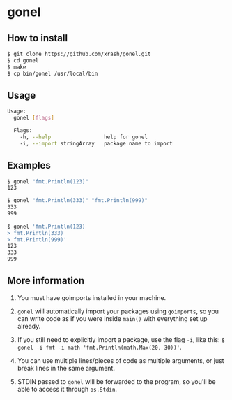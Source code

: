 # gonel

## How to install

```bash
$ git clone https://github.com/xrash/gonel.git
$ cd gonel
$ make
$ cp bin/gonel /usr/local/bin
```

## Usage

```bash
Usage:
  gonel [flags]

  Flags:
    -h, --help                 help for gonel
	-i, --import stringArray   package name to import
```

## Examples

```bash
$ gonel "fmt.Println(123)"
123

$ gonel "fmt.Println(333)" "fmt.Println(999)"
333
999
	
$ gonel 'fmt.Println(123)
> fmt.Println(333)
> fmt.Println(999)'
123
333
999
```

## More information

1. You must have goimports installed in your machine.

2. `gonel` will automatically import your packages using `goimports`, so you can write code as if you were inside `main()` with everything set up already.

3. If you still need to explicitly import a package, use the flag `-i`, like this: `$ gonel -i fmt -i math 'fmt.Println(math.Max(20, 30))'`.

4. You can use multiple lines/pieces of code as multiple arguments, or just break lines in the same argument.

5. STDIN passed to `gonel` will be forwarded to the program, so you'll be able to access it through `os.Stdin`.
